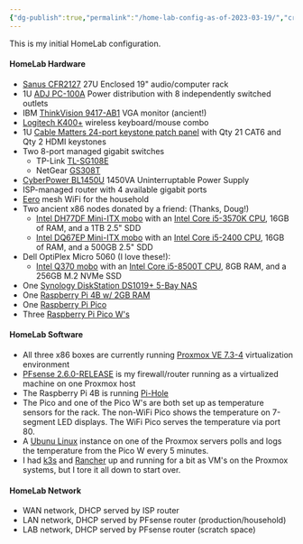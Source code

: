 ```yaml
---
{"dg-publish":true,"permalink":"/home-lab-config-as-of-2023-03-19/","created":"2023-04-06T16:14:33.400-04:00","updated":"2023-04-06T18:52:17.762-04:00"}
---
```



This is my initial HomeLab configuration.

#### HomeLab Hardware

- [Sanus CFR2127](https://www.sanus.com/en_um/products/racks/cfr2127/) 27U Enclosed 19" audio/computer rack
- 1U [ADJ PC-100A](https://www.adj.com/pc-100a) Power distribution with 8 independently switched outlets
- IBM [ThinkVision 9417-AB1](http://www.ascendtech.us/ibm-thinkvision-l171-17-lcd-monitor_i_mnibmtvl150lcd3.aspx) VGA monitor (ancient!)
- [Logitech K400+](https://www.logitech.com/en-us/products/keyboards/k400-plus-touchpad-keyboard.920-007119.html) wireless keyboard/mouse combo
- 1U [Cable Matters 24-port keystone patch panel](https://www.cablematters.com/pc-386-162-rack-or-wall-mount-24-port-cat6-cat-6-keystone-patch-panel.aspx) with Qty 21 CAT6 and Qty 2 HDMI keystones
- Two 8-port managed gigabit switches
	- TP-Link [TL-SG108E](https://www.tp-link.com/us/business-networking/easy-smart-switch/tl-sg108e/)
	- NetGear [GS308T](https://www.netgear.com/support/product/gs308t)
- [CyberPower BL1450U](https://www.cyberpowersystems.com/product/ups/battery-backup/bl1450u/) 1450VA Uninterruptable Power Supply
- ISP-managed router with 4 available gigabit ports
- [Eero](https://eero.com) mesh WiFi for the household
- Two ancient x86 nodes donated by a friend: (Thanks, Doug!)
	- [Intel DH77DF Mini-ITX mobo](https://www.intel.com/content/www/us/en/products/sku/59503/intel-desktop-board-dh77df/specifications.html) with an [Intel Core i5-3570K CPU](https://www.intel.com/content/www/us/en/products/sku/65520/intel-core-i53570k-processor-6m-cache-up-to-3-80-ghz/specifications.html), 16GB of RAM, and a 1TB 2.5" SDD
	- [Intel DQ67EP Mini-ITX mobo](https://www.intel.com/content/www/us/en/products/sku/51998/intel-desktop-board-dq67ep/specifications.html) with an [Intel Core i5-2400 CPU]([https://www.intel.com/content/www/us/en/products/sku/52207/intel-core-i52400-processor-6m-cache-up-to-3-40-ghz/specifications.html](https://www.intel.com/content/www/us/en/products/sku/52207/intel-core-i52400-processor-6m-cache-up-to-3-40-ghz/specifications.html)), 16GB of RAM, and a 500GB 2.5" SDD
- Dell OptiPlex Micro 5060 (I love these!):
	- [Intel Q370 mobo](https://ark.intel.com/content/www/us/en/ark/products/133282/intel-q370-chipset.html) with an [Intel Core i5-8500T CPU](https://ark.intel.com/content/www/us/en/ark/products/129941/intel-core-i58500t-processor-9m-cache-up-to-3-50-ghz.html), 8GB RAM, and a 256GB M.2 NVMe SSD
- One [Synology DiskStation DS1019+ 5-Bay NAS](https://global.download.synology.com/download/Document/Hardware/DataSheet/DiskStation/19-year/DS1019+/enu/Synology_DS1019_Plus_Data_Sheet_enu.pdf)
- One [Raspberry Pi 4B w/ 2GB RAM](https://www.raspberrypi.com/products/raspberry-pi-4-model-b/)
- One [Raspberry Pi Pico](https://www.raspberrypi.com/products/raspberry-pi-pico/)
- Three [Raspberry Pi Pico W's](https://www.raspberrypi.com/documentation/microcontrollers/raspberry-pi-pico.html)

#### HomeLab Software

- All three x86 boxes are currently running [Proxmox VE 7.3-4](https://www.proxmox.com/en/proxmox-ve) virtualization environment
- [PFsense 2.6.0-RELEASE](https://www.pfsense.org) is my firewall/router running as a virtualized machine on one Proxmox host
- The Raspberry Pi 4B is running [Pi-Hole](https://pi-hole.net)
- The Pico and one of the Pico W's are both set up as temperature sensors for the rack.  The non-WiFi Pico shows the temperature on 7-segment LED displays.  The WiFi Pico serves the temperature via port 80.
- A [Ubunu Linux](https://ubuntu.com) instance on one of the Proxmox servers polls and logs the temperature from the Pico W every 5 minutes.
- I had [k3s](https://k3s.io) and [Rancher](https://www.rancher.com) up and running for a bit as VM's on the Proxmox systems, but I tore it all down to start over.

#### HomeLab Network
- WAN network, DHCP served by ISP router
- LAN network, DHCP served by PFsense router (production/household)
- LAB network, DHCP served by PFsense router (scratch space)
